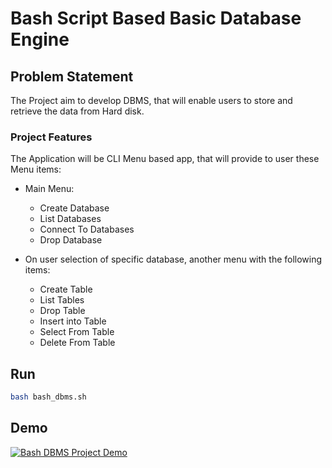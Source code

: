 # Bash Script Based Basic Database Engine

## Problem Statement

The Project aim to develop DBMS, that will enable users to store and retrieve the data from Hard disk.

### Project Features

The Application will be CLI Menu based app, that will provide to user these Menu items:

- Main Menu:

  - Create Database
  - List Databases
  - Connect To Databases
  - Drop Database

- On user selection of specific database, another menu with the following items:
  - Create Table
  - List Tables
  - Drop Table
  - Insert into Table
  - Select From Table
  - Delete From Table

## Run

```bash
bash bash_dbms.sh
```

## Demo

[![Bash DBMS Project Demo](http://img.youtube.com/vi/5kpMEuUJHXQ/0.jpg)](https://www.youtube.com/watch?v=5kpMEuUJHXQ "Bash DBMS Project Demo")
